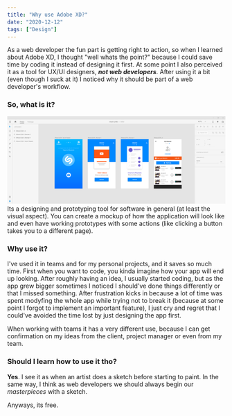 ```yaml
---
title: "Why use Adobe XD?"
date: "2020-12-12"
tags: ["Design"]
---
```

As a web developer the fun part is getting right to action, so when I learned about Adobe XD, I thought "well whats the point?" because I could save time by coding it instead of designing it first. At some point I also perceived it as a tool for UX/UI designers, __*not web developers*__.
After using it a bit (even though I suck at it) I noticed why it should be part of a web developer's workflow.

### So, what is it?
![Shazam In XD](./Shazam.png)
Its a designing and prototyping tool for software in general (at least the visual aspect). You can create a mockup of how the application will look like and even have working prototypes with some actions (like clicking a button takes you to a different page).

### Why use it?
I've used it in teams and for my personal projects, and it saves so much time. First when you want to code, you kinda imagine how your app will end up looking. After roughly having an idea, I usually started coding, but as the app grew bigger sometimes I noticed I should've done things differently or that I missed something. After frustration kicks in because a lot of time was spent modyfing the whole app while trying not to break it (because at some point I forgot to implement an important feature), I just cry and regret that I could've avoided the time lost by just designing the app first.

When working with teams it has a very different use, because I can get confirmation on my ideas from the client, project manager or even from my team.

### Should I learn how to use it tho?
__Yes__. I see it as when an artist does a sketch before starting to paint. In the same way, I think as web developers we should always begin our *masterpieces* with a sketch.

Anyways, its free.